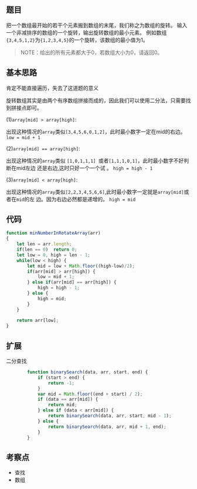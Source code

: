 
## 题目

把一个数组最开始的若干个元素搬到数组的末尾，我们称之为数组的旋转。 输入一个非减排序的数组的一个旋转，输出旋转数组的最小元素。 例如数组`{3,4,5,1,2}`为`{1,2,3,4,5}`的一个旋转，该数组的最小值为1。

> NOTE：给出的所有元素都大于0，若数组大小为0，请返回0。

## 基本思路

肯定不能直接遍历，失去了这道题的意义

旋转数组其实是由两个有序数组拼接而成的，因此我们可以使用二分法，只需要找到拼接点即可。

(1)`array[mid] > array[high]`:

出现这种情况的`array`类似`[3,4,5,6,0,1,2]`，此时最小数字一定在mid的右边。
`low = mid + 1`

(2)`array[mid] == array[high]`:

出现这种情况的`array`类似 `[1,0,1,1,1] `或者`[1,1,1,0,1]`，此时最小数字不好判断在mid左边
还是右边,这时只好一个一个试 。
`high = high - 1`

(3)`array[mid] < array[high]`:

出现这种情况的`array`类似`[2,2,3,4,5,6,6]`,此时最小数字一定就是`array[mid]`或者在`mid`的左
边。因为右边必然都是递增的。
`high = mid`

## 代码

```js
function minNumberInRotateArray(arr)
{
    let len = arr.length;
    if(len == 0)  return 0;
    let low = 0, high = len - 1;
    while(low < high) {
        let mid = low + Math.floor((high-low)/2);
        if(arr[mid] > arr[high]) {
            low = mid + 1;
        } else if(arr[mid] == arr[high]) {
            high = high - 1;
        } else {
            high = mid;
        }
    }
 
    return arr[low];
}
```


## 扩展

二分查找

```js
        function binarySearch(data, arr, start, end) {
            if (start > end) {
                return -1;
            }
            var mid = Math.floor((end + start) / 2);
            if (data == arr[mid]) {
                return mid;
            } else if (data < arr[mid]) {
                return binarySearch(data, arr, start, mid - 1);
            } else {
                return binarySearch(data, arr, mid + 1, end);
            }
        }
```



## 考察点
- 查找
- 数组